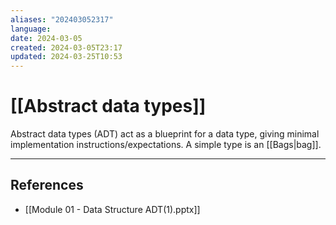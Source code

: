 ```yaml
---
aliases: "202403052317"
language: 
date: 2024-03-05
created: 2024-03-05T23:17
updated: 2024-03-25T10:53
---
```

# [[Abstract data types]]
Abstract data types (ADT) act as a blueprint for a data type, giving minimal implementation instructions/expectations. A simple type is an [[Bags|bag]].




___
## References
- [[Module 01 - Data Structure ADT(1).pptx]]
